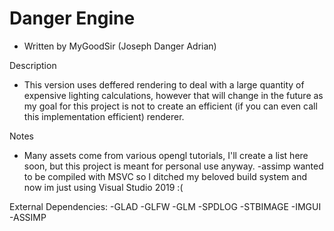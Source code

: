 # Danger Engine 
- Written by MyGoodSir (Joseph Danger Adrian)

Description
- This version uses deffered rendering to deal with a large quantity of expensive lighting calculations, however that will change in the future as my goal for this project is not to create an efficient (if you can even call this implementation efficient) renderer.

Notes
- Many assets come from various opengl tutorials, I'll create a list here soon, but this project is meant for personal use anyway.
-assimp wanted to be compiled with MSVC so I ditched my beloved build system and now im just using Visual Studio 2019 :(

External Dependencies:
-GLAD
-GLFW
-GLM
-SPDLOG
-STBIMAGE
-IMGUI
-ASSIMP

